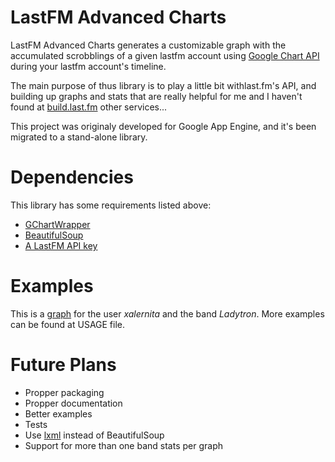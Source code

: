 # LastFM Advanced Charts

LastFM Advanced Charts generates a customizable graph with the accumulated
scrobblings of a given lastfm account using [Google Chart API](http://code.google.com/apis/chart/)
during your lastfm account's timeline.

The main purpose of thus library is to play a little bit withlast.fm's API,
and building up graphs and stats that are really helpful for me and I haven't 
found at [build.last.fm](http://build.last.fm) other services...

This project was originaly developed for Google App Engine, and it's been migrated
to a stand-alone library.

# Dependencies

This library has some requirements listed above:

- [GChartWrapper](http://code.google.com/p/google-chartwrapper/)
- [BeautifulSoup](http://www.crummy.com/software/BeautifulSoup/)
- [A LastFM API key](http://www.lastfm.es/api)

# Examples

This is a  [graph](http://chart.apis.google.com/chart?chxt=x,y&chd=t:0.0,0.0,0.0,0.0,0.0,0.0,0.0,0.0,0.0,0.0,0.0,0.0,0.0,0.0,0.0,0.0,0.0,0.0,0.0,0.0,0.0,0.0,0.0,0.0,0.0,0.0,0.0,0.0,0.0,0.0,0.0,0.0,0.0,11.0,12.0,12.0,12.0,12.0,17.0,18.0,18.0,20.0,20.0,20.0,21.0,21.0,21.0,21.0,22.0,22.0,23.0,23.0,25.0,26.0,27.0,27.0,27.0,28.0,28.0,30.0,30.0,30.0,31.0,31.0,33.0,33.0,33.0,33.0,34.0,34.0,35.0,35.0,36.0,37.0,37.0,38.0,38.0,38.0,39.0,39.0,40.0,41.0,42.0,43.0,43.0,43.0,43.0,44.0,44.0,44.0,44.0,44.0,45.0,47.0,52.0,52.0,52.0,53.0,53.0,54.0,54.0,54.0,55.0,56.0,57.0,58.0,59.0,59.0,59.0,60.0,60.0,61.0,61.0,63.0,68.0,73.0,73.0,74.0,75.0,76.0,77.0,79.0,81.0,81.0,82.0,82.0,83.0,83.0,83.0,83.0,83.0,83.0,84.0,84.0,84.0,84.0,84.0,84.0,84.0,84.0,84.0,85.0,85.0,85.0,85.0,85.0,85.0,85.0,85.0,86.0,86.0,86.0,86.0,86.0,86.0,86.0,86.0,86.0,86.0,86.0,86.0,88.0,89.0,89.0,89.0,89.0,89.0,90.0,90.0,90.0,90.0,90.0,90.0,91.0,91.0,92.0,92.0,92.0,93.0,94.0,95.0,95.0,95.0,95.0,96.0,97.0,97.0,97.0,97.0,97.0,97.0,97.0,97.0,97.0,98.0,98.0,98.0,98.0,98.0,98.0,98.0,98.0,98.0,98.0,98.0,98.0,98.0,98.0,98.0,98.0,98.0,98.0,98.0,99.0,99.0,99.0,99.0,99.0,99.0,99.0,99.0,99.0,99.0,99.0,99.0,99.0,99.0,99.0,99.0,99.0,99.0,99.0,99.0,99.0,99.0,99.0,99.0,99.0,99.0,99.0,99.0,99.0,99.0,99.0,99.0,100.0,100.0&chg=2.0,10.0,1.0,2.0&chco=0077cc&chm=B,e6f2fa,0,0,0&chs=1000x300&cht=ls&chxl=1:|0|378|757|1212|1515|1893|2277|2657|3029|0:|Aug+06|Jan+09|May+11&chls=2.0,1.0,0.0) for the user _xalernita_ and the band _Ladytron_. More examples can be found at USAGE file.

# Future Plans
- Propper packaging
- Propper documentation
- Better examples
- Tests
- Use [lxml](http://lxml.de/) instead of BeautifulSoup
- Support for more than one band stats per graph

